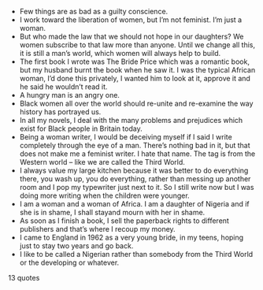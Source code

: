  - Few things are as bad as a guilty conscience.
 - I work toward the liberation of women, but I’m not feminist. I’m just a woman.
 - But who made the law that we should not hope in our daughters? We women subscribe to that law more than anyone. Until we change all this, it is still a man’s world, which women will always help to build.
 - The first book I wrote was The Bride Price which was a romantic book, but my husband burnt the book when he saw it. I was the typical African woman, I’d done this privately, I wanted him to look at it, approve it and he said he wouldn’t read it.
 - A hungry man is an angry one.
 - Black women all over the world should re-unite and re-examine the way history has portrayed us.
 - In all my novels, I deal with the many problems and prejudices which exist for Black people in Britain today.
 - Being a woman writer, I would be deceiving myself if I said I write completely through the eye of a man. There’s nothing bad in it, but that does not make me a feminist writer. I hate that name. The tag is from the Western world – like we are called the Third World.
 - I always value my large kitchen because it was better to do everything there, you wash up, you do everything, rather than messing up another room and I pop my typewriter just next to it. So I still write now but I was doing more writing when the children were younger.
 - I am a woman and a woman of Africa. I am a daughter of Nigeria and if she is in shame, I shall stayand mourn with her in shame.
 - As soon as I finish a book, I sell the paperback rights to different publishers and that’s where I recoup my money.
 - I came to England in 1962 as a very young bride, in my teens, hoping just to stay two years and go back.
 - I like to be called a Nigerian rather than somebody from the Third World or the developing or whatever.

13 quotes